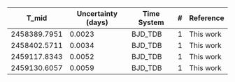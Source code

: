 |T_mid|Uncertainty (days)           |Time System|#                                            |Reference                           |
|-----|-----------------------------|-----------|---------------------------------------------|------------------------------------|
|2458389.7951|0.0023                       |BJD_TDB    |1                                            |This work                           |
|2458402.5711|0.0034                       |BJD_TDB    |1                                            |This work                           |
|2459117.8343|0.0052                       |BJD_TDB    |1                                            |This work                           |
|2459130.6057|0.0059                       |BJD_TDB    |1                                            |This work                           |
